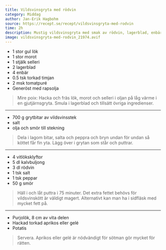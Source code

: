 ```yaml
---
title: Vildsvinsgryta med rödvin
category: Middag
author: Jan-Erik Hagbohm
source: https://recept.se/recept/vildsvinsgryta-med-rodvin
time: 2h
description: Mustig vildsvinsgryta med smak av rödvin, lagerblad, enbär, timjan och vitlök. Servera med klyftpotatis eller ett gott potatismos.
image: vildsvinsgryta-med-rodvin_21974.avif
---
```


- 1 stor gul lök
- 1 stor morot
- 1 stjälk selleri
- 2 lagerblad
- 4 enbär
- 0.5 tsk torkad timjan
- 2 msk tomatpuré
- Generöst med rapsolja

> Mire poix: Hacka och fräs lök, morot och selleri i oljan på låg värme i en gjutjärnsgryta. Smula i lagerblad och tillsätt övriga ingredienser.

---

- 700 g grytbitar av vildsvinsstek
- salt
- olja och smör till stekning

> Dela i lagom bitar, salta och peppra och bryn undan för undan så köttet får fin yta. Lägg över i grytan som står och puttrar.

---

- 4 vitlöksklyftor
- 5 dl kalvbuljong
- 3 dl rödvin
- 1 tsk salt
- 1 tsk peppar
- 50 g smör

> Häll i och låt puttra i 75 minuter. Det extra fettet behövs för vildsvinskött är väldigt magert. Alternativt kan man ha i sidfläsk med mycket fett på.

---

- Purjolök, 8 cm av vita delen
- Hackad torkad aprikos eller gelé
- Potatis

> Servera. Aprikos eller gelé är nödvändigt för sötman gör mycket för rätten.